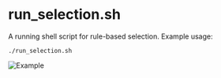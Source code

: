 # run_selection.sh
A running shell script for rule-based selection.
Example usage:
```
./run_selection.sh
```

![Example](http://pages.discovery.wisc.edu/~jshin/multi-species-proteome/config_making_example.png)
